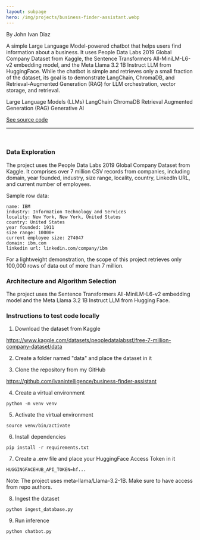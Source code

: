 ```yaml
---
layout: subpage
hero: /img/projects/business-finder-assistant.webp
---
```


<title>Large Language Model (LLM)–Powered Business Finder Assistant Using LangChain, ChromaDB, and Retrieval-Augmented Generation (RAG)</title>

By John Ivan Diaz

A simple Large Language Model-powered chatbot that helps users find information about a business. It uses People Data Labs 2019 Global Company Dataset from Kaggle, the Sentence Transformers All-MiniLM-L6-v2 embedding model, and the Meta Llama 3.2 1B Instruct LLM from HuggingFace. While the chatbot is simple and retrieves only a small fraction of the dataset, its goal is to demonstrate LangChain, ChromaDB, and Retrieval-Augmented Generation (RAG) for LLM orchestration, vector storage, and retrieval.

<tag>Large Language Models (LLMs)</tag>
<tag>LangChain</tag>
<tag>ChromaDB</tag>
<tag>Retrieval Augmented Generation (RAG)</tag>
<tag>Generative AI</tag>

<a href="https://github.com/ivanintelligence/business-finder-assistant" class="arrow-link">See source code</a>

<hr class="hr-custom">
<br>

<h3>Data Exploration</h3>

The project uses the People Data Labs 2019 Global Company Dataset from Kaggle. It comprises over 7 million CSV records from companies, including domain, year founded, industry, size range, locality, country, LinkedIn URL, and current number of employees.

Sample row data:
```code
name: IBM
industry: Information Technology and Services
locality: New York, New York, United States
country: United States
year founded: 1911
size range: 10000+
current employee size: 274047
domain: ibm.com
linkedin url: linkedin.com/company/ibm
```

For a lightweight demonstration, the scope of this project retrieves only 100,000 rows of data out of more than 7 million.

<h3>Architecture and Algorithm Selection</h3>

The project uses the Sentence Transformers All-MiniLM-L6-v2 embedding model and the Meta Llama 3.2 1B Instruct LLM from Hugging Face.

<h3>Instructions to test code locally</h3>

<ol>
  <li>
    Download the dataset from Kaggle
  </li>
</ol>

<u>https://www.kaggle.com/datasets/peopledatalabssf/free-7-million-company-dataset/data</u>

<ol start="2">
  <li>
    Create a folder named "data" and place the dataset in it
  </li>
</ol>

<ol start="3">
  <li>
    Clone the repository from my GitHub
  </li>
</ol>

<u>https://github.com/ivanintelligence/business-finder-assistant</u>

<ol start="4">
  <li>
    Create a virtual environment
  </li>
</ol>

```code
python -m venv venv
```

<ol start="5">
  <li>
    Activate the virtual environment
  </li>
</ol>

```code
source venv/bin/activate
```

<ol start="6">
  <li>
    Install dependencies
  </li>
</ol>

```code
pip install -r requirements.txt
```

<ol start="7">
  <li>
    Create a .env file and place your HuggingFace Access Token in it
  </li>
</ol>

```code
HUGGINGFACEHUB_API_TOKEN=hf...
```

Note: The project uses meta-llama/Llama-3.2-1B. Make sure to have access from repo authors.

<ol start="8">
  <li>
    Ingest the dataset
  </li>
</ol>

```code
python ingest_database.py
```

<ol start="9">
  <li>
    Run inference
  </li>
</ol>

```code
python chatbot.py
```